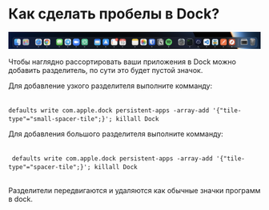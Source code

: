 # Как сделать пробелы в Dock?

![](https://raw.githubusercontent.com/tatarinovms/tatarinovms.github.io/master/assets/images/dock.png)

Чтобы наглядно рассортировать ваши приложения в Dock можно добавить разделитель, по сути это будет пустой значок.

Для добавление узкого разделителя выполните комманду:

<code>
defaults write com.apple.dock persistent-apps -array-add '{"tile-type"="small-spacer-tile";}'; killall Dock
</code>
 
Для добавления большого разделителя выполните комманду:

 <code>
 defaults write com.apple.dock persistent-apps -array-add '{"tile-type"="spacer-tile";}'; killall Dock
 </code>


 Разделители передвигаются и удаляются как обычные значки программ в dock.
